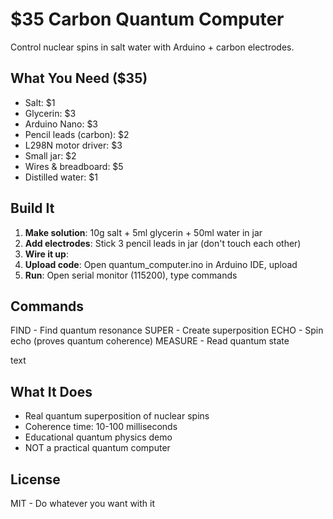 # $35 Carbon Quantum Computer

Control nuclear spins in salt water with Arduino + carbon electrodes.

## What You Need ($35)

- Salt: $1
- Glycerin: $3  
- Arduino Nano: $3
- Pencil leads (carbon): $2
- L298N motor driver: $3
- Small jar: $2
- Wires & breadboard: $5
- Distilled water: $1

## Build It

1. **Make solution**: 10g salt + 5ml glycerin + 50ml water in jar
2. **Add electrodes**: Stick 3 pencil leads in jar (don't touch each other)
3. **Wire it up**:
4. **Upload code**: Open quantum_computer.ino in Arduino IDE, upload
5. **Run**: Open serial monitor (115200), type commands

## Commands

FIND - Find quantum resonance
SUPER - Create superposition
ECHO - Spin echo (proves quantum coherence)
MEASURE - Read quantum state

text

## What It Does

- Real quantum superposition of nuclear spins
- Coherence time: 10-100 milliseconds
- Educational quantum physics demo
- NOT a practical quantum computer

## License

MIT - Do whatever you want with it
